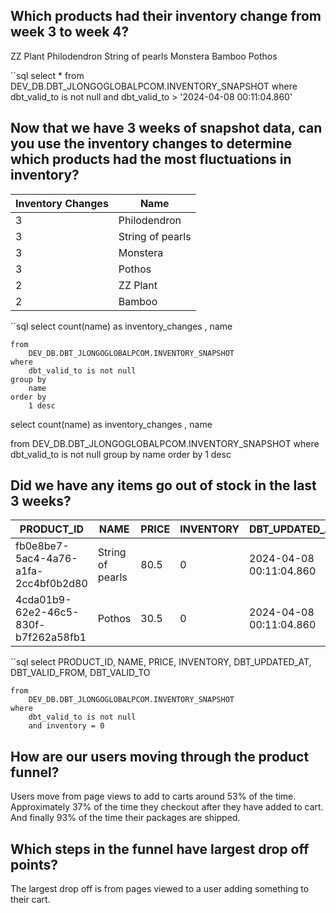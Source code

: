 ## Which products had their inventory change from week 3 to week 4?

ZZ Plant
Philodendron
String of pearls
Monstera
Bamboo
Pothos

``sql
    select 
        * 
    from 
        DEV_DB.DBT_JLONGOGLOBALPCOM.INVENTORY_SNAPSHOT
    where
        dbt_valid_to is not null
        and dbt_valid_to > '2024-04-08 00:11:04.860'

## Now that we have 3 weeks of snapshot data, can you use the inventory changes to determine which products had the most fluctuations in inventory?

| Inventory Changes | Name           |
|-------------------|----------------|
| 3                 | Philodendron   |
| 3                 | String of pearls |
| 3                 | Monstera       |
| 3                 | Pothos         |
| 2                 | ZZ Plant       |
| 2                 | Bamboo         |

``sql
    select 
        count(name) as inventory_changes ,
        name
        
    from 
        DEV_DB.DBT_JLONGOGLOBALPCOM.INVENTORY_SNAPSHOT
    where
        dbt_valid_to is not null
    group by 
        name
    order by 
        1 desc

select 
    count(name) as inventory_changes ,
    name
    
from 
    DEV_DB.DBT_JLONGOGLOBALPCOM.INVENTORY_SNAPSHOT
where
    dbt_valid_to is not null
group by 
    name
order by 
    1 desc


## Did we have any items go out of stock in the last 3 weeks? 
| PRODUCT_ID                            | NAME             | PRICE | INVENTORY | DBT_UPDATED_AT              | DBT_VALID_FROM             | DBT_VALID_TO               |
|-------------------------------------- | ----------------|-------|-----------|------------------------------|----------------------------|----------------------------|
| fb0e8be7-5ac4-4a76-a1fa-2cc4bf0b2d80 | String of pearls | 80.5  | 0         | 2024-04-08 00:11:04.860     | 2024-04-08 00:11:04.860    | 2024-04-15 01:48:00.584   |
| 4cda01b9-62e2-46c5-830f-b7f262a58fb1 | Pothos           | 30.5  | 0         | 2024-04-08 00:11:04.860     | 2024-04-08 00:11:04.860    | 2024-04-15 01:48:00.584   |


``sql
    select 
    PRODUCT_ID, NAME, PRICE, INVENTORY, DBT_UPDATED_AT, DBT_VALID_FROM, DBT_VALID_TO
        
    from 
        DEV_DB.DBT_JLONGOGLOBALPCOM.INVENTORY_SNAPSHOT
    where
        dbt_valid_to is not null
        and inventory = 0

## How are our users moving through the product funnel?
Users move from page views to add to carts around 53% of the time. Approximately 37% of the time they checkout after they have added to cart. And finally 93% of the time their packages are shipped.



## Which steps in the funnel have largest drop off points?
The largest drop off is from pages viewed to a user adding something to their cart.